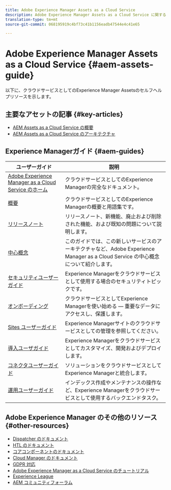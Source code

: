 ```yaml
---
title: Adobe Experience Manager Assets as a Cloud Service
description: Adobe Experience Manager Assets as a Cloud Service に関するセルフヘルプリソースおよびドキュメントリンク
translation-type: tm+mt
source-git-commit: 068195919c4bf73c41b1156eadb47544e4c41e65

---
```



# Adobe Experience Manager Assets as a Cloud Service {#aem-assets-guide}

以下に、クラウドサービスとしてのExperience Manager Assetsのセルフヘルプリソースを示します。

## 主要なアセットの記事 {#key-articles}

* [AEM Assets as a Cloud Service の概要](overview.md)
* [AEM Assets as a Cloud Service のアーキテクチャ](architecture.md)

## Experience Managerガイド {#aem-guides}

| ユーザーガイド | 説明 |
|---|---|
| [Adobe Experience Manager as a Cloud Service のホーム](/help/landing/home.md) | クラウドサービスとしてのExperience Managerの完全なドキュメント。 |
| [概要](/help/overview/home.md) | クラウドサービスとしてのExperience Managerの概要と用語集です。 |
| [リリースノート](/help/release-notes/home.md) | リリースノート、新機能、廃止および削除された機能、および既知の問題について説明します。 |
| [中心概念](/help/core-concepts/home.md) | このガイドでは、この新しいサービスのアーキテクチャなど、Adobe Experience Manager as a Cloud Service の中心概念について紹介します。 |
| [セキュリティユーザーガイド](/help/security/home.md) | Experience Managerをクラウドサービスとして使用する場合のセキュリティトピックです。 |
| [オンボーディング](/help/onboarding/home.md) | クラウドサービスとしてExperience Managerを使い始める — 重要なデータにアクセスし、保護します。 |
| [Sites ユーザーガイド](/help/sites-cloud/home.md) | Experience Managerサイトのクラウドサービスとしての管理を参照してください。 |
| [導入ユーザガイド](/help/implementing/home.md) | Experience Managerをクラウドサービスとしてカスタマイズ、開発およびデプロイします。 |
| [コネクタユーザーガイド](/help/connectors/home.md) | ソリューションをクラウドサービスとしてExperience Managerと統合します。 |
| [運用ユーザーガイド](/help/operations/home.md) | インデックス作成やメンテナンスの操作など、Experience Managerをクラウドサービスとして使用するバックエンドタスク。 |

## Adobe Experience Manager のその他のリソース {#other-resources}

* [Dispatcher のドキュメント](/help/implementing/dispatcher/overview.md)
* [HTL のドキュメント](https://docs.adobe.com/content/help/en/experience-manager-htl/using/overview.html)
* [コアコンポーネントのドキュメント](https://docs.adobe.com/content/help/en/experience-manager-core-components/using/introduction.html)
* [Cloud Manager のドキュメント](https://docs.adobe.com/content/help/en/experience-manager-cloud-manager/using/introduction-to-cloud-manager.html)
* [GDPR 対応](/help/onboarding/data-privacy-and-protection-readiness/aem-readiness.md)
* [Adobe Experience Manager as a Cloud Service のチュートリアル](https://docs.adobe.com/content/help/en/experience-manager-learn/cloud-service/overview.html)
* [Experience League](https://guided.adobe.com/?promoid=K42KVXHD&mv=other#solutions/experience-manager)
* [AEM コミュニティフォーラム](https://forums.adobe.com/community/experience-cloud/marketing-cloud/experience-manager)

